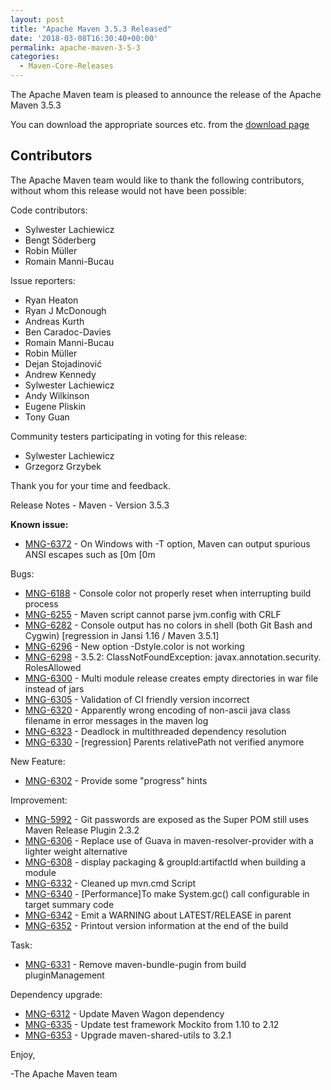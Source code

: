 ```yaml
---
layout: post
title: "Apache Maven 3.5.3 Released"
date: '2018-03-08T16:30:40+00:00'
permalink: apache-maven-3-5-3
categories:
  - Maven-Core-Releases
---
```

The Apache Maven team is pleased to announce the release of the Apache
Maven 3.5.3

You can download the appropriate sources etc. from the [download page](https://maven.apache.org/download.html)

Contributors
------------

The Apache Maven team would like to thank the following contributors,
without whom this release would not have been possible:

Code contributors:

- Sylwester Lachiewicz
- Bengt Söderberg
- Robin Müller
- Romain Manni-Bucau

Issue reporters:

- Ryan Heaton
- Ryan J McDonough
- Andreas Kurth
- Ben Caradoc-Davies
- Romain Manni-Bucau
- Robin Müller
- Dejan Stojadinović
- Andrew Kennedy
- Sylwester Lachiewicz
- Andy Wilkinson
- Eugene Pliskin
- Tony Guan

Community testers participating in voting for this release:

- Sylwester Lachiewicz
- Grzegorz Grzybek

Thank you for your time and feedback.

Release Notes - Maven - Version 3.5.3

**Known issue:**

* [MNG-6372](https://issues.apache.org/jira/browse/MNG-6372) - On Windows with -T option, Maven can output spurious ANSI escapes such as [0m [0m

Bugs:

* [MNG-6188](https://issues.apache.org/jira/browse/MNG-6188) - Console color not properly reset when interrupting build process
* [MNG-6255](https://issues.apache.org/jira/browse/MNG-6255) - Maven script cannot parse jvm.config with CRLF
* [MNG-6282](https://issues.apache.org/jira/browse/MNG-6282) - Console output has no colors in shell (both Git Bash and Cygwin) [regression in Jansi 1.16 / Maven 3.5.1]
* [MNG-6296](https://issues.apache.org/jira/browse/MNG-6296) - New option -Dstyle.color is not working
* [MNG-6298](https://issues.apache.org/jira/browse/MNG-6298) - 3.5.2: ClassNotFoundException: javax.annotation.security.  RolesAllowed
* [MNG-6300](https://issues.apache.org/jira/browse/MNG-6300) - Multi module release creates empty directories in war file instead of jars
* [MNG-6305](https://issues.apache.org/jira/browse/MNG-6305) - Validation of CI friendly version incorrect
* [MNG-6320](https://issues.apache.org/jira/browse/MNG-6320) - Apparently wrong encoding of non-ascii java class filename in error messages in the maven log
* [MNG-6323](https://issues.apache.org/jira/browse/MNG-6323) - Deadlock in multithreaded dependency resolution
* [MNG-6330](https://issues.apache.org/jira/browse/MNG-6330) - [regression] Parents relativePath not verified anymore

New Feature:

* [MNG-6302](https://issues.apache.org/jira/browse/MNG-6302) - Provide some "progress" hints

Improvement:

* [MNG-5992](https://issues.apache.org/jira/browse/MNG-5992) - Git passwords are exposed as the Super POM still uses Maven Release Plugin 2.3.2
* [MNG-6306](https://issues.apache.org/jira/browse/MNG-6306) - Replace use of Guava in maven-resolver-provider with a lighter weight alternative
* [MNG-6308](https://issues.apache.org/jira/browse/MNG-6308) - display packaging & groupId:artifactId when building a module
* [MNG-6332](https://issues.apache.org/jira/browse/MNG-6332) - Cleaned up mvn.cmd Script
* [MNG-6340](https://issues.apache.org/jira/browse/MNG-6340) - [Performance]To make System.gc() call configurable in target summary code
* [MNG-6342](https://issues.apache.org/jira/browse/MNG-6342) - Emit a WARNING about LATEST/RELEASE in parent
* [MNG-6352](https://issues.apache.org/jira/browse/MNG-6352) - Printout version information at the end of the build

Task:

* [MNG-6331](https://issues.apache.org/jira/browse/MNG-6331) - Remove maven-bundle-pugin from build pluginManagement

Dependency upgrade:

* [MNG-6312](https://issues.apache.org/jira/browse/MNG-6312) - Update Maven Wagon dependency
* [MNG-6335](https://issues.apache.org/jira/browse/MNG-6335) - Update test framework Mockito from 1.10 to 2.12
* [MNG-6353](https://issues.apache.org/jira/browse/MNG-6353) - Upgrade maven-shared-utils to 3.2.1

Enjoy,

-The Apache Maven team

